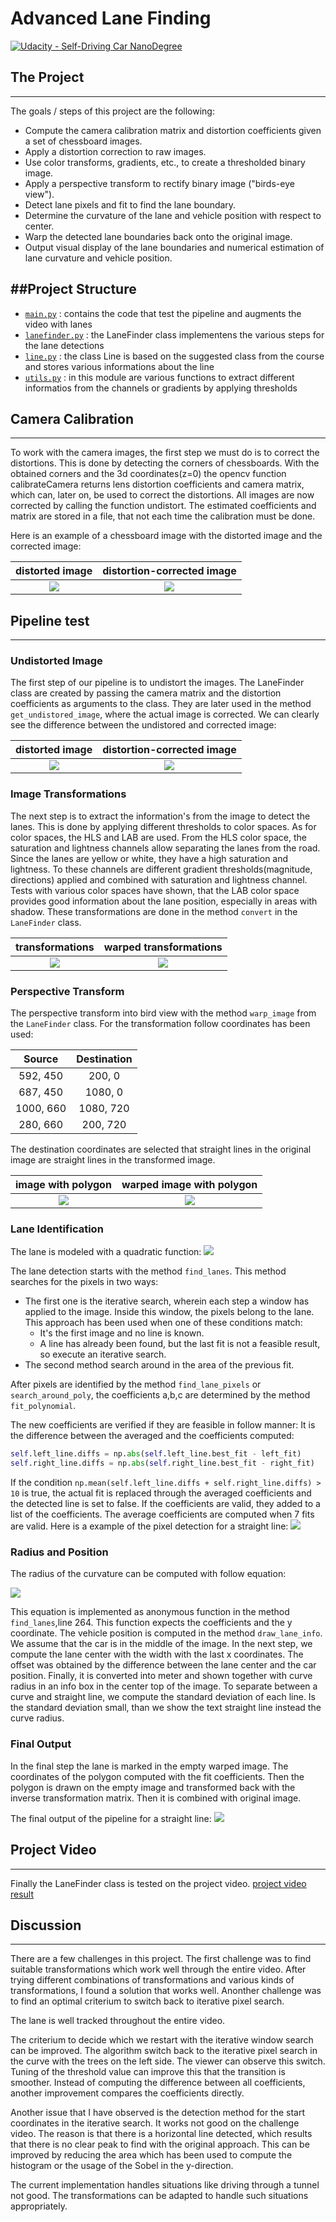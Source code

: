 # Advanced Lane Finding
[![Udacity - Self-Driving Car NanoDegree](https://s3.amazonaws.com/udacity-sdc/github/shield-carnd.svg)](http://www.udacity.com/drive)



## The Project
---

The goals / steps of this project are the following:

* Compute the camera calibration matrix and distortion coefficients given a set of chessboard images.
* Apply a distortion correction to raw images.
* Use color transforms, gradients, etc., to create a thresholded binary image.
* Apply a perspective transform to rectify binary image ("birds-eye view").
* Detect lane pixels and fit to find the lane boundary.
* Determine the curvature of the lane and vehicle position with respect to center.
* Warp the detected lane boundaries back onto the original image.
* Output visual display of the lane boundaries and numerical estimation of lane curvature and vehicle position.


##Project Structure
---

* [`main.py`](main.py) : contains the code that test the pipeline and augments the video with lanes
* [`lanefinder.py`](lanefinder.py) : the LaneFinder class implementens the various steps for the lane detections
* [`line.py`](lanefinder.py) : the class Line is based on the suggested class from the course and stores various informations about the line
* [`utils.py`](utils.py) : in this module are various functions to extract different informatios from the channels or gradients by applying thresholds 

## Camera Calibration
---
To work with the camera images, the first step we must do is to correct the distortions. This is done by detecting the corners of chessboards. With the obtained corners and the 3d coordinates(z=0) the opencv function calibrateCamera returns lens distortion coefficients and camera matrix, which can, later on, be used to correct the distortions. All images are now corrected by calling the function undistort. The estimated coefficients and matrix are stored in a file, that not each time the calibration must be done.

Here is an example of a chessboard image with the distorted image and the corrected image:


distorted image            | distortion-corrected image
:-------------------------:|:-------------------------:
![](output_images/img1distorted.png)  |  ![](output_images/img1distorted.png)



## Pipeline test
---

### Undistorted Image

The first step of our pipeline is to undistort the images. The LaneFinder class are created by passing 
the camera matrix and the distortion coefficients as arguments to the class. They are later used in the method `get_undistored_image`,
where the actual image is corrected. We can clearly see the difference between the undistored and corrected image:

distorted image            | distortion-corrected image
:-------------------------:|:-------------------------:
![](test_images/straight_lines1.jpg)  |  ![](output_images/straight_lines1_undistored.jpg)

### Image Transformations

The next step is to extract the information's from the image to detect the lanes. This is done by applying different thresholds to color spaces. As for color spaces, the HLS and LAB are used. From the HLS color space, the saturation and lightness channels allow separating the lanes from the road. Since the lanes are yellow or white, they have a high saturation and lightness. To these channels are different gradient thresholds(magnitude, directions) applied and combined with saturation and lightness channel. 
Tests with various color spaces have shown, that the LAB color space provides good information about the lane position, especially in areas with shadow. These transformations are done in the method `convert` in the `LaneFinder` class. 

transformations        | warped transformations
:-------------------------:|:-------------------------:
![](output_images/straight_lines1_binary_mask.jpg)  |  ![](output_images/straight_lines1_warped_mask.jpg)

### Perspective Transform

The perspective transform into bird view with the method `warp_image` from the `LaneFinder` class. For the transformation follow coordinates has been used:

| Source        | Destination   | 
|:-------------:|:-------------:| 
| 592, 450      | 200, 0        | 
| 687, 450      | 1080, 0      |
| 1000, 660     | 1080, 720      |
| 280, 660      | 200, 720        |

The destination coordinates are selected that straight lines in the original image are straight lines in the transformed image.

image with polygon       | warped image with polygon
:-------------------------:|:-------------------------:
![](output_images/straight_lines1_poly.jpg)  |  ![](output_images/straight_lines1_warped.jpg)

### Lane Identification
The lane is modeled with a quadratic function:
<img src="https://latex.codecogs.com/gif.latex?x%20%3D%20ay%5E2&plus;by&plus;c"/>

The lane detection starts with the method `find_lanes`.
This method searches for the pixels in two ways:
* The first one is the iterative search, wherein each step a window has applied to the image. Inside this window, the pixels belong to the lane. 
 This approach has been used when one of these conditions match:
  - It's the first image and no line is known.
  - A line has already been found, but the last fit is not a feasible result, so execute an iterative search.
* The second method search around in the area of the previous fit.

After pixels are identified by the method `find_lane_pixels` or `search_around_poly`, the coefficients a,b,c are determined by the method `fit_polynomial`.

The new coefficients are verified if they are feasible in follow manner:
It is the difference between the averaged and the coefficients computed:
```python
self.left_line.diffs = np.abs(self.left_line.best_fit - left_fit)
self.right_line.diffs = np.abs(self.right_line.best_fit - right_fit)
```

If the condition `np.mean(self.left_line.diffs + self.right_line.diffs) > 10` is true, the actual fit is replaced through the averaged coefficients
and the detected line is set to false. 
If the coefficients are valid, they added to a list of the coefficients. The average coefficients are computed when 7 fits are valid.
Here is a example of the pixel detection for a straight line:
![](output_images/straight_lines1_lanes.jpg)

### Radius and Position
The radius of the curvature can be computed with follow equation:

<img src="https://latex.codecogs.com/gif.latex?R_%7BCurve%7D%20%3D%20%5Cfrac%7B%281&plus;%282Ay&plus;B%29%5E2%29%29%5E%7B%5Cfrac%7B3%7D%7B2%7D%7D%7D%7B%7C2A%7C%7D"/>

This equation is implemented as anonymous function in the method `find_lanes`,line 264. This function expects the coefficients and the y coordinate. 
The vehicle position is computed in the method `draw_lane_info`. 
We assume that the car is in the middle of the image. In the next step, we compute the lane center with the width with the last x coordinates. The offset was obtained by the difference between the lane center and the car position. Finally, it is converted into meter and shown together with curve radius in an info box in the 
center top of the image. To separate between a curve and straight line, we compute the standard deviation of each line. Is the standard deviation small, 
than we show the text straight line instead the curve radius. 

### Final Output

In the final step the lane is marked in the empty warped image. The coordinates of the polygon computed with the fit coefficients. Then the polygon 
is drawn on the empty image and transformed back with the inverse transformation matrix. Then it is combined with original image. 

The final output of the pipeline for a straight line:
![](output_images/straight_lines1_final.jpg) 

## Project Video
---

Finally the LaneFinder class is tested on the project video.
 [project video result](./project_video_with_lanes.mp4)

          
## Discussion
---


There are a few challenges in this project. The first challenge was to find suitable transformations which work well through the entire video. After trying different combinations of transformations and various kinds of transformations, I found a solution that works well. Anonther challenge was to find an optimal criterium to switch back to iterative pixel search.

The lane is well tracked throughout the entire video. 

The criterium to decide which we restart with the iterative window search can be improved. The algorithm switch back to the iterative pixel search in the curve with the trees on the left side. The viewer can observe this switch. Tuning of the threshold value can improve this that the transition is smoother.
Instead of computing the difference between all coefficients, another improvement compares the coefficients directly. 

Another issue that I have observed is the detection method for the start coordinates in the iterative search. It works not good on the challenge video. The reason is that there is a horizontal line detected, which results that there is no clear peak to find with the original approach. This can be improved by reducing the area which has been used to compute the histogram or the usage of the Sobel in the y-direction.

The current implementation handles situations like driving through a tunnel not good.  The transformations can be adapted to handle such situations appropriately. 


